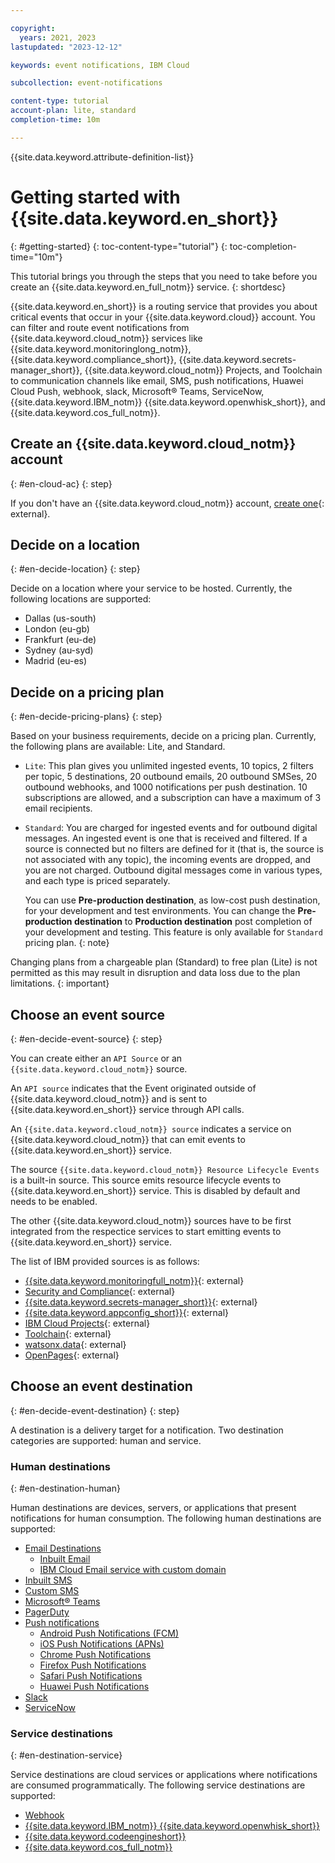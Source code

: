```yaml
---

copyright:
  years: 2021, 2023
lastupdated: "2023-12-12"

keywords: event notifications, IBM Cloud

subcollection: event-notifications

content-type: tutorial
account-plan: lite, standard
completion-time: 10m

---
```


{{site.data.keyword.attribute-definition-list}}

# Getting started with {{site.data.keyword.en_short}}
{: #getting-started}
{: toc-content-type="tutorial"}
{: toc-completion-time="10m"}

This tutorial brings you through the steps that you need to take before you create an {{site.data.keyword.en_full_notm}} service.
{: shortdesc}

{{site.data.keyword.en_short}} is a routing service that provides you about critical events that occur in your {{site.data.keyword.cloud}} account. You can filter and route event notifications from {{site.data.keyword.cloud_notm}} services like {{site.data.keyword.monitoringlong_notm}}, {{site.data.keyword.compliance_short}}, {{site.data.keyword.secrets-manager_short}}, {{site.data.keyword.cloud_notm}} Projects, and Toolchain to communication channels like email, SMS, push notifications, Huawei Cloud Push, webhook, slack, Microsoft&reg; Teams, ServiceNow, {{site.data.keyword.IBM_notm}} {{site.data.keyword.openwhisk_short}}, and {{site.data.keyword.cos_full_notm}}.

## Create an {{site.data.keyword.cloud_notm}} account
{: #en-cloud-ac}
{: step}

If you don't have an {{site.data.keyword.cloud_notm}} account, [create one](https://{DomainName}/registration){: external}.

## Decide on a location
{: #en-decide-location}
{: step}

Decide on a location where your service to be hosted. Currently, the following locations are supported:

* Dallas (us-south)
* London (eu-gb)
* Frankfurt (eu-de)
* Sydney (au-syd)
* Madrid (eu-es)

## Decide on a pricing plan
{: #en-decide-pricing-plans}
{: step}

Based on your business requirements, decide on a pricing plan. Currently, the following plans are available: Lite, and Standard.

- `Lite`: This plan gives you unlimited ingested events, 10 topics, 2 filters per topic, 5 destinations, 20 outbound emails, 20 outbound SMSes, 20 outbound webhooks, and 1000 notifications per push destination. 10 subscriptions are allowed, and a subscription can have a maximum of 3 email recipients.

- `Standard`: You are charged for ingested events and for outbound digital messages. An ingested event is one that is received and filtered. If a source is connected but no filters are defined for it (that is, the source is not associated with any topic), the incoming events are dropped, and you are not charged. Outbound digital messages come in various types, and each type is priced separately.

   You can use **Pre-production destination**, as low-cost push destination, for your development and test environments. You can change the **Pre-production destination** to **Production destination** post completion of your development and testing. This feature is only available for `Standard` pricing plan.
   {: note}

Changing plans from a chargeable plan (Standard) to free plan (Lite) is not permitted as this may result in disruption and data loss due to the plan limitations.
{: important}

## Choose an event source
{: #en-decide-event-source}
{: step}

You can create either an `API Source` or an `{{site.data.keyword.cloud_notm}}` source.

An `API source` indicates that the Event originated outside of {{site.data.keyword.cloud_notm}} and is sent to {{site.data.keyword.en_short}} service through API calls.

An `{{site.data.keyword.cloud_notm}} source` indicates a service on {{site.data.keyword.cloud_notm}} that can emit events to {{site.data.keyword.en_short}} service.

The source `{{site.data.keyword.cloud_notm}} Resource Lifecycle Events` is a built-in source.  This source emits resource lifecycle events to {{site.data.keyword.en_short}} service. This is disabled by default and needs to be enabled.

The other {{site.data.keyword.cloud_notm}} sources have to be first integrated from the respectice services to start emitting events to {{site.data.keyword.en_short}} service.

The list of IBM provided sources is as follows:
- [{{site.data.keyword.monitoringfull_notm}}](https://{DomainName}/docs/monitoring?topic=monitoring-eventnotif){: external}
- [Security and Compliance](https://{DomainName}/docs/security-compliance?topic=security-compliance-event-notifications&interface=ui){: external}
- [{{site.data.keyword.secrets-manager_short}}](https://{DomainName}/docs/secrets-manager?topic=secrets-manager-event-notifications&interface=ui){: external}
- [{{site.data.keyword.appconfig_short}}](https://{DomainName}/docs/app-configuration?topic=app-configuration-ac-int-en){: external}
- [IBM Cloud Projects](https://{DomainName}/docs/secure-enterprise?topic=secure-enterprise-event-notifications-events&interface=ui){: external}
- [Toolchain](https://{DomainName}/docs/ContinuousDelivery?topic=ContinuousDelivery-event-notifications-cd&interface=ui){: external}
- [watsonx.data](https://{DomainName}/docs/watsonxdata?topic=watsonxdata-event-notifications-events){: external}
- [OpenPages](https://{DomainName}/docs/openpages?topic=openpages-event-notifications-events){: external}


## Choose an event destination
{: #en-decide-event-destination}
{: step}

A destination is a delivery target for a notification. Two destination categories are supported: human and service.

### Human destinations
{: #en-destination-human}

Human destinations are devices, servers, or applications that present notifications for human consumption. The following human destinations are supported:

- [Email Destinations](/docs/event-notifications?topic=event-notifications-en-destinations-email)
   - [Inbuilt Email](/docs/event-notifications?topic=event-notifications-en-destination-email-destination-default)
   - [IBM Cloud Email service with custom domain](/docs/event-notifications?topic=event-notifications-en-destinations-custom-email)
- [Inbuilt SMS](/docs/event-notifications?topic=event-notifications-en-destinations-sms)
- [Custom SMS](/docs/event-notifications?topic=event-notifications-en-destinations-sms-custom)
- [Microsoft&reg; Teams](/docs/event-notifications?topic=event-notifications-en-destinations-msteams)
- [PagerDuty](/docs/event-notifications?topic=event-notifications-en-destinations-pagerduty)
- [Push notifications](/docs/event-notifications?topic=event-notifications-en-destinations-push)
   - [Android Push Notifications (FCM)](/docs/event-notifications?topic=event-notifications-en-push-fcm)
   - [iOS Push Notifications (APNs)](/docs/event-notifications?topic=event-notifications-en-push-apns)
   - [Chrome Push Notifications](/docs/event-notifications?topic=event-notifications-en-push-chrome)
   - [Firefox Push Notifications](/docs/event-notifications?topic=event-notifications-en-push-firefox)
   - [Safari Push Notifications](/docs/event-notifications?topic=event-notifications-en-push-safari)
   - [Huawei Push Notifications](/docs/event-notifications?topic=event-notifications-en-push-huawei)
- [Slack](/docs/event-notifications?topic=event-notifications-en-destinations-slack)
- [ServiceNow](/docs/event-notifications?topic=event-notifications-en-destinations-servicenow)

### Service destinations
{: #en-destination-service}

Service destinations are cloud services or applications where notifications are consumed programmatically. The following service destinations are supported:

- [Webhook](/docs/event-notifications?topic=event-notifications-en-destinations-webhook)
- [{{site.data.keyword.IBM_notm}} {{site.data.keyword.openwhisk_short}}](/docs/event-notifications?topic=event-notifications-en-destinations-cloud-functions)
- [{{site.data.keyword.codeengineshort}}](/docs/event-notifications?topic=event-notifications-en-destinations-codeengine)
- [{{site.data.keyword.cos_full_notm}}](/docs/event-notifications?topic=event-notifications-en-destinations-cloud-object-storage)
